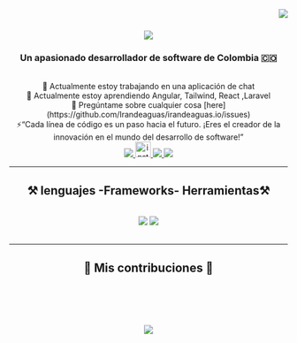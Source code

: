 <img align="right" src="https://visitor-badge.laobi.icu/badge?page_id=irandeaguas" />

<h1 align="center">
    <img src="https://readme-typing-svg.herokuapp.com/?font=Righteous&size=35&center=true&vCenter=true&width=500&height=70&duration=4000&lines=Hola+Bievenidos!+👋;+Soy+Iran+De+Aguas!;" />
</h1>

<h3 align="center">Un apasionado desarrollador de software de Colombia 🇨🇴</h3>

<br/>

<div align="center">
    🔭 Actualmente estoy trabajando en una aplicación de chat <br>
    🌱 Actualmente estoy aprendiendo Angular, Tailwind, React ,Laravel<br>
    💬 Pregúntame sobre cualquier cosa [here](https://github.com/Irandeaguas/irandeaguas.io/issues)<br>
      ⚡️“Cada línea de código es un paso hacia el futuro. ¡Eres el creador de la innovación en el mundo del desarrollo de software!”
<br>
 
 </div>
 
<div align="center"> 
  <a href="mailto:iran029@hotmail.com">
    <img src="https://img.shields.io/badge/Gmail-333333?style=for-the-badge&logo=gmail&logoColor=red" />
  </a>

  <a href="https://www.instagram.com/iransmith_/">
    <img src="https://img.shields.io/static/v1?message=Instagram&logo=instagram&label=&color=843e91&logoColor=white&labelColor=&style=for-the-badge" height="28" alt="instagram logo"  />
  </a>
    
    
  <a href="https://www.linkedin.com/in/irandeaguas/" target="_blank">
    <img src="https://img.shields.io/badge/LinkedIn-0077B5?style=for-the-badge&logo=linkedin&logoColor=white" target="_blank" />
  </a>
  
  <a href="https://irandeaguas.github.io/" target="_blank">
     <img src="https://img.shields.io/badge/Portfolio-FF5722?style=for-the-badge&logo=todoist&logoColor=white" target="_blank" /> <!-- sqlite, safari, google-chrome are other good icon options -->
  </a>
</div>

 <hr/>
 
<h2 align="center">⚒️ lenguajes -Frameworks- Herramientas⚒️</h2>
<br/>
<div align="center">
    <img src="https://skillicons.dev/icons?i=,bootstrap,html,css,vscode,github,figma,tailwind,git" />
    <img src="https://skillicons.dev/icons?i=,python,javascript,typescript,php,mongodb,c,mysql,laravel" /><br>
</div>

<br/>
<hr/>

<div align="center">
  <h2>🐍 Mis contribuciones 🐍</h2>
<!--   <br>
  <img alt="snake eating my contributions" src="https://githubraw.com/irandeguas/irandeaguas.io/output/github-contribution-grid-snake.svg" /> -->
  
  <br/><br/><br/>
</div>


<h3 align="center">
    <img src="https://readme-typing-svg.herokuapp.com/?font=Righteous&size=25&center=true&vCenter=true&width=500&height=70&duration=4000&lines=Gracias+por+visitar!+✌️;+Shoot+me+a+message+on+Linkedin!;I'm+always+down+to+collab+:)">
</h3>

<br/>
